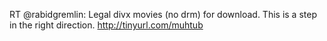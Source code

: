 <!--
id: 174256562
link: http://kevinisom.info/post/174256562/rt-rabidgremlin-legal-divx-movies-no-drm-for
slug: rt-rabidgremlin-legal-divx-movies-no-drm-for
date: Sat Aug 29 2009 11:30:08 GMT+1200 (NZST)
raw: {"blog_name":"kevinisom","id":174256562,"post_url":"http://kevinisom.info/post/174256562/rt-rabidgremlin-legal-divx-movies-no-drm-for","slug":"rt-rabidgremlin-legal-divx-movies-no-drm-for","type":"text","date":"2009-08-28 23:30:08 GMT","timestamp":1251502208,"state":"published","format":"html","reblog_key":"9SBa0xuq","tags":[],"short_url":"http://tmblr.co/Zw68YyAOl6o","highlighted":[],"feed_item":"http://twitter.com/kev_nz/statuses/3610917910","from_feed_id":"650289","note_count":0,"title":null,"body":"<p>RT @rabidgremlin: Legal divx movies (no drm) for download. This is a step in the right direction. <a href=\"http://tinyurl.com/muhtub\" target=\"_blank\">http://tinyurl.com/muhtub</a></p>"}
publish: 2009-08-029
tags: 
title: null
-->


RT @rabidgremlin: Legal divx movies (no drm) for download. This is a
step in the right direction. <http://tinyurl.com/muhtub>


